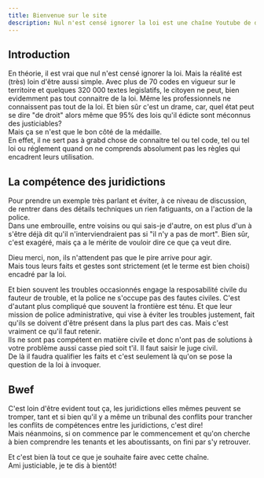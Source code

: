 ```yaml
---
title: Bienvenue sur le site
description: Nul n'est censé ignorer la loi est une chaîne Youtube de diffusion et de vulgarisation du droit. Car, c'est vrai, avoir des droits c'est bien! Mais les connaitre c'est réellement mieux. Et personne n'est moins au courant de l'état du droit que le justiciable lui même.
---
```


## Introduction   
   
   En théorie, il est vrai que nul n'est censé ignorer la loi. Mais la réalité est (très) loin d'être aussi simple. Avec plus de 70 codes en vigueur sur le territoire et quelques 320 000 textes legislatifs, le citoyen ne peut, bien evidemment pas tout connaitre de la loi. Même les professionnels ne connaissent pas tout de la loi. Et bien sûr c'est un drame, car, quel état peut se dire "de droit" alors même que 95% des lois qu'il édicte sont méconnus des justiciables?   
   Mais ça se n'est que le bon côté de la médaille.   
   En effet, il ne sert pas à grabd chose de connaitre tel ou tel code, tel ou tel loi ou réglement quand on ne comprends absolument pas les règles qui encadrent leurs utilisation.   
   
   ## La compétence des juridictions    
      
   Pour prendre un exemple très parlant et éviter, à ce niveau de discussion, de rentrer dans des détails techniques un rien fatiguants, on a l'action de la police.   
   Dans une embrouille, entre voisins ou qui sais-je d'autre, on est plus d'un à s'être déjà dit qu'il n'interviendraient pas si "il n'y a pas de mort". Bien sûr, c'est exagéré, mais ça a le mérite de vouloir dire ce que ça veut dire.   
      
   Dieu merci, non, ils n'attendent pas que le pire arrive pour agir.   
   Mais tous leurs faits et gestes sont strictement (et le terme est bien choisi) encadré par la loi.   
      
Et bien souvent les troubles occasionnés engage la resposabilité civile du fauteur de trouble, et la police ne s'occupe pas des fautes civiles. C'est d'autant plus compliqué que souvent la frontière est ténu. Et que leur mission de police administrative, qui vise à éviter les troubles justement, fait qu'ils se doivent d'être présent dans la plus part des cas. Mais c'est vraiment ce qu'il faut retenir.   
Ils ne sont pas compétent en matière civile et donc n'ont pas de solutions à votre problème aussi casse pied soit t'il. Il faut saisir le juge civil.   
De là il faudra qualifier les faits et c'est seulement là qu'on se pose la question de la loi à invoquer.   
   
   
   ## Bwef   
      
   C'est loin d'être evident tout ça, les juridictions elles mêmes peuvent se tromper, tant et si bien qu'il y a même un tribunal des conflits pour trancher les conflits de compétences entre les juridictions, c'est dire!   
   Mais néanmoins, si on commence par le commencement et qu'on cherche à bien comprendre les tenants et les aboutissants, on fini par s'y retrouver.   
         
   Et c'est bien là tout ce que je souhaite faire avec cette chaîne.   
   Ami justiciable, je te dis à bientôt! 

